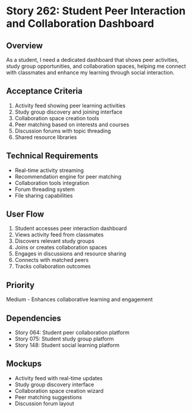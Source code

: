 # Story 262: Student Peer Interaction and Collaboration Dashboard

## Overview
As a student, I need a dedicated dashboard that shows peer activities, study group opportunities, and collaboration spaces, helping me connect with classmates and enhance my learning through social interaction.

## Acceptance Criteria
1. Activity feed showing peer learning activities
2. Study group discovery and joining interface
3. Collaboration space creation tools
4. Peer matching based on interests and courses
5. Discussion forums with topic threading
6. Shared resource libraries

## Technical Requirements
- Real-time activity streaming
- Recommendation engine for peer matching
- Collaboration tools integration
- Forum threading system
- File sharing capabilities

## User Flow
1. Student accesses peer interaction dashboard
2. Views activity feed from classmates
3. Discovers relevant study groups
4. Joins or creates collaboration spaces
5. Engages in discussions and resource sharing
6. Connects with matched peers
7. Tracks collaboration outcomes

## Priority
Medium - Enhances collaborative learning and engagement

## Dependencies
- Story 064: Student peer collaboration platform
- Story 075: Student study group platform
- Story 148: Student social learning platform

## Mockups
- Activity feed with real-time updates
- Study group discovery interface
- Collaboration space creation wizard
- Peer matching suggestions
- Discussion forum layout